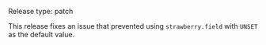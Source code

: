 Release type: patch

This release fixes an issue that prevented using `strawberry.field` with
`UNSET` as the default value.
